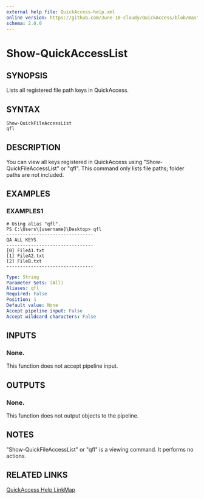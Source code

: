 ```yaml
---
external help file: QuickAccess-help.xml
online version: https://github.com/June-10-cloudy/QuickAccess/blob/master/help/en-US/QuickAccess-help.xml
schema: 2.0.0
---
```

# Show-QuickAccessList
## SYNOPSIS
Lists all registered file path keys in QuickAccess.
## SYNTAX
```
Show-QuickFileAccessList
qfl
```
## DESCRIPTION
You can view all keys registered in QuickAccess using "Show-QuickFileAccessList" or "qfl".
This command only lists file paths; folder paths are not included.
## EXAMPLES
### EXAMPLES1
```
# Using alias "qfl".
PS C:\Users\[username]\Desktop> qfl
--------------------------------
QA ALL KEYS
--------------------------------
[0] FileA1.txt
[1] FileA2.txt
[2] FileB.txt
--------------------------------
```
```yaml
Type: String
Parameter Sets: (All)
Aliases: qfl
Required: False
Position: 1
Default value: None
Accept pipeline input: False
Accept wildcard characters: False
```
## INPUTS
### None. 
This function does not accept pipeline input.
## OUTPUTS
### None. 
This function does not output objects to the pipeline.
## NOTES
"Show-QuickFileAccessList" or "qfl" is a viewing command. It performs no actions.
## RELATED LINKS
[QuickAccess Help LinkMap](https://github.com/June-10-cloudy/QuickAccess/blob/master/README.md)


